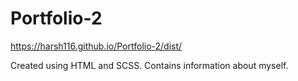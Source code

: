 # Portfolio-2
https://harsh116.github.io/Portfolio-2/dist/

Created using HTML and SCSS. Contains information about myself.
